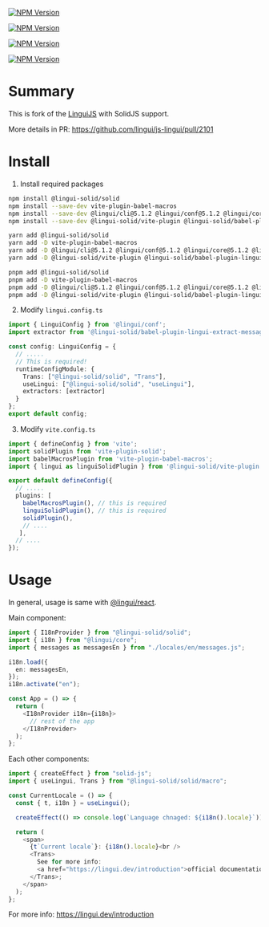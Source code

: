 [![NPM Version](https://img.shields.io/npm/v/@lingui-solid/solid?label=@lingui-solid/solid)](https://www.npmjs.com/package/@lingui-solid/solid)

[![NPM Version](https://img.shields.io/npm/v/@lingui-solid/solid/babel-plugin-lingui-macro?label=@lingui-solid/solid/babel-plugin-lingui-macro)](https://www.npmjs.com/package/@lingui-solid/solid/babel-plugin-lingui-macro)

[![NPM Version](https://img.shields.io/npm/v/@lingui-solid/solid/babel-plugin-lingui-extract-messages?label=@lingui-solid/solid/babel-plugin-lingui-extract-messages)](https://www.npmjs.com/package/@lingui-solid/solid/babel-plugin-lingui-extract-messages)

[![NPM Version](https://img.shields.io/npm/v/@lingui-solid/solid/vite-plugin?label=@lingui-solid/solid/vite-plugin)](https://www.npmjs.com/package/@lingui-solid/solid/vite-plugin)

# Summary

This is fork of the [LinguiJS](https://lingui.dev/) with SolidJS support.

More details in PR: https://github.com/lingui/js-lingui/pull/2101

# Install
1. Install required packages
```sh
npm install @lingui-solid/solid
npm install --save-dev vite-plugin-babel-macros
npm install --save-dev @lingui/cli@5.1.2 @lingui/conf@5.1.2 @lingui/core@5.1.2 @lingui/macro@5.1.2
npm install --save-dev @lingui-solid/vite-plugin @lingui-solid/babel-plugin-lingui-macro @lingui-solid/babel-plugin-extract-messages

yarn add @lingui-solid/solid
yarn add -D vite-plugin-babel-macros
yarn add -D @lingui/cli@5.1.2 @lingui/conf@5.1.2 @lingui/core@5.1.2 @lingui/macro@5.1.2
yarn add -D @lingui-solid/vite-plugin @lingui-solid/babel-plugin-lingui-macro @lingui-solid/babel-plugin-extract-messages

pnpm add @lingui-solid/solid
pnpm add -D vite-plugin-babel-macros
pnpm add -D @lingui/cli@5.1.2 @lingui/conf@5.1.2 @lingui/core@5.1.2 @lingui/macro@5.1.2
pnpm add -D @lingui-solid/vite-plugin @lingui-solid/babel-plugin-lingui-macro @lingui-solid/babel-plugin-extract-messages
```

2. Modify `lingui.config.ts`
```ts
import { LinguiConfig } from '@lingui/conf';
import extractor from '@lingui-solid/babel-plugin-lingui-extract-messages/extractor';

const config: LinguiConfig = {
  // .....
  // This is required!
  runtimeConfigModule: {
    Trans: ["@lingui-solid/solid", "Trans"],
    useLingui: ["@lingui-solid/solid", "useLingui"],
    extractors: [extractor]
  }
};
export default config;
```
3. Modify `vite.config.ts`
```ts
import { defineConfig } from 'vite';
import solidPlugin from 'vite-plugin-solid';
import babelMacrosPlugin from 'vite-plugin-babel-macros';
import { lingui as linguiSolidPlugin } from '@lingui-solid/vite-plugin';

export default defineConfig({
  // .....
  plugins: [
    babelMacrosPlugin(), // this is required
    linguiSolidPlugin(), // this is required
    solidPlugin(),
    // ....
   ],
  // ....
});
```
# Usage
In general, usage is same with [@lingui/react](https://lingui.dev/ref/react).

Main component:
```ts
import { I18nProvider } from "@lingui-solid/solid";
import { i18n } from "@lingui/core";
import { messages as messagesEn } from "./locales/en/messages.js";

i18n.load({
  en: messagesEn,
});
i18n.activate("en");

const App = () => {
  return (
    <I18nProvider i18n={i18n}>
      // rest of the app
    </I18nProvider>
  );
};
```

Each other components:
```ts
import { createEffect } from "solid-js";
import { useLingui, Trans } from "@lingui-solid/solid/macro";

const CurrentLocale = () => {
  const { t, i18n } = useLingui();

  createEffect(() => console.log(`Language chnaged: ${i18n().locale}`));

  return (
    <span>
      {t`Current locale`}: {i18n().locale}<br />
      <Trans>
        See for more info:
        <a href="https://lingui.dev/introduction">official documentation</a>
      </Trans>;
    </span>
  );
};
```

For more info: https://lingui.dev/introduction
